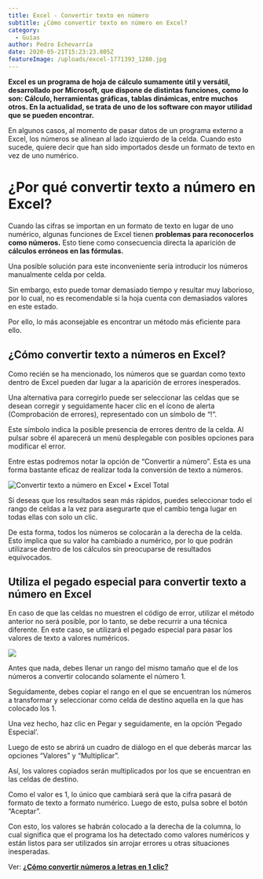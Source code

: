 ```yaml
---
title: Excel - Convertir texto en número
subtitle: ¿Cómo convertir texto en número en Excel?
category:
  - Guías
author: Pedro Echevarría
date: 2020-05-21T15:23:23.805Z
featureImage: /uploads/excel-1771393_1280.jpg
---
```

**Excel es un programa de hoja de cálculo sumamente útil y versátil, desarrollado por Microsoft, que dispone de distintas funciones, como lo son: Cálculo, herramientas gráficas, tablas dinámicas, entre muchos otros. En la actualidad, se trata de uno de los software con mayor utilidad que se pueden encontrar.**



En algunos casos, al momento de pasar datos de un programa externo a Excel, los números se alinean al lado izquierdo de la celda. Cuando esto sucede, quiere decir que han sido importados desde un formato de texto en vez de uno numérico.



# ¿Por qué convertir texto a número en Excel?

Cuando las cifras se importan en un formato de texto en lugar de uno numérico, algunas funciones de Excel tienen **problemas para reconocerlos como números.** Esto tiene como consecuencia directa la aparición de **cálculos erróneos en las fórmulas.**

Una posible solución para este inconveniente sería introducir los números manualmente celda por celda. 

Sin embargo, esto puede tomar demasiado tiempo y resultar muy laborioso, por lo cual, no es recomendable si la hoja cuenta con demasiados valores en este estado. 

Por ello, lo más aconsejable es encontrar un método más eficiente para ello.

## **¿Cómo convertir texto a números en Excel?**

Como recién se ha mencionado, los números que se guardan como texto dentro de Excel pueden dar lugar a la aparición de errores inesperados.



Una alternativa para corregirlo puede ser seleccionar las celdas que se desean corregir y seguidamente hacer clic en el ícono de alerta (Comprobación de errores), representado con un símbolo de “!”.



Este símbolo indica la posible presencia de errores dentro de la celda. Al pulsar sobre él aparecerá un menú desplegable con posibles opciones para modificar el error. 

Entre estas podremos notar la opción de “Convertir a número”. Esta es una forma bastante eficaz de realizar toda la conversión de texto a números.

![Convertir texto a número en Excel • Excel Total](https://cdn.exceltotal.com/wp-content/uploads/2014/03/convertir-texto-a-numero-en-excel-02.png)

Si deseas que los resultados sean más rápidos, puedes seleccionar todo el rango de celdas a la vez para asegurarte que el cambio tenga lugar en todas ellas con solo un clic. 

De esta forma, todos los números se colocarán a la derecha de la celda. Esto implica que su valor ha cambiado a numérico, por lo que podrán utilizarse dentro de los cálculos sin preocuparse de resultados equivocados.



## Utiliza el pegado especial para convertir texto a número en Excel



En caso de que las celdas no muestren el código de error, utilizar el método anterior no será posible, por lo tanto, se debe recurrir a una técnica diferente. En este caso, se utilizará el pegado especial para pasar los valores de texto a valores numéricos.

![](/uploads/wdfvbn.png)

Antes que nada, debes llenar un rango del mismo tamaño que el de los números a convertir colocando solamente el número 1. 

Seguidamente, debes copiar el rango en el que se encuentran los números a transformar y seleccionar como celda de destino aquella en la que has colocado los 1.

Una vez hecho, haz clic en Pegar y seguidamente, en la opción ‘Pegado Especial’. 

Luego de esto se abrirá un cuadro de diálogo en el que deberás marcar las opciones “Valores” y “Multiplicar”. 

Así, los valores copiados serán multiplicados por los que se encuentran en las celdas de destino.

Como el valor es 1, lo único que cambiará será que la cifra pasará de formato de texto a formato numérico. Luego de esto, pulsa sobre el botón “Aceptar”.

Con esto, los valores se habrán colocado a la derecha de la columna, lo cual significa que el programa los ha detectado como valores numéricos y están listos para ser utilizados sin arrojar errores u otras situaciones inesperadas.

Ver: **[¿Cómo convertir números a letras en 1 clic?](https://mutateapp.com/pasar-numeros-a-letras)**